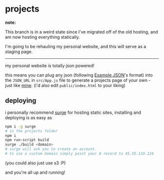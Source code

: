 # projects

**note:** 

This branch is in a weird state since I've migrated off of the old hosting, and am now hosting everything statically.

I'm going to be rehauling my personal website, and this will serve as a staging page.

---

my personal website is totally json powered!

this means you can plug any json (following [Example JSON](https://files.jaruserickson.com/jaruserickson.json)'s format) into the `JSON_URL` in `src/App.js` file to generate a projects page of your own - just like [mine](https://jaruserickson.com). (i'd also edit `public/index.html` to your liking)

## deploying

i personally recommend [surge](http://surge.sh) for hosting static sites, installing and deploying is as easy as

```bash
npm i -g surge
# in the projects folder 
npm i
npm run-script build
surge ./build <domain>
# surge will ask you to create an account. 
# to use a custom domain simply point your A record to 45.55.110.124
```

(you could also just use s3 :P)

and you're all up and running!